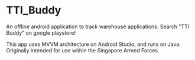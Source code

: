 # TTI_Buddy
 An offline android application to track warehouse applications. Search "TTI Buddy" on google playstore!
 
 This app uses MVVM architecture on Android Studio, and runs on Java. Originally intended for use within the Singapore Armed Forces.
